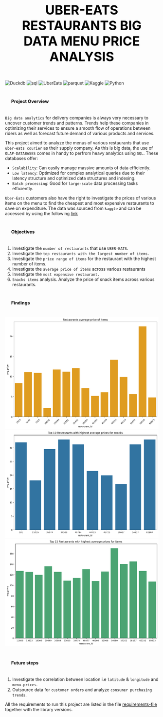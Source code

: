 ## <div style="padding: 35px;color:white;margin:10;font-size:200%;text-align:center;display:fill;border-radius:10px;overflow:hidden;background-image: url(https://images.pexels.com/photos/7078619/pexels-photo-7078619.jpeg?auto=compress&cs=tinysrgb&w=1260&h=750&dpr=1)"><b><span style='color:black'><strong> UBER-EATS RESTAURANTS BIG DATA MENU PRICE ANALYSIS </strong></span></b> </div> 

![Duckdb](https://img.shields.io/badge/DuckDB-FFF000?logo=duckdb&logoColor=000&style=for-the-badge)
![sql](https://img.shields.io/badge/SQLite-003B57?logo=sqlite&logoColor=fff&style=for-the-badge)
![UberEats](https://img.shields.io/badge/Uber%20Eats-06C167?logo=ubereats&logoColor=fff&style=for-the-badge)
![parquet](https://img.shields.io/badge/Apache%20Parquet-50ABF1?logo=apacheparquet&logoColor=fff&style=for-the-badge)
![Kaggle](https://img.shields.io/badge/Kaggle-20BEFF?logo=kaggle&logoColor=fff&style=for-the-badge)
![Python](https://img.shields.io/badge/Python-3776AB?logo=python&logoColor=fff&style=for-the-badge)

### <div style="padding: 20px;color:white;margin:10;font-size:90%;text-align:left;display:fill;border-radius:10px;overflow:hidden;background-image: url(https://w0.peakpx.com/wallpaper/957/661/HD-wallpaper-white-marble-white-stone-texture-marble-stone-background-white-stone.jpg)"><b><span style='color:black'> Project Overview</span></b> </div>

`Big data analytics` for delivery companies is always very necessary to uncover customer trends and patterns. Trends help these companies in optimizing their services to ensure a smooth flow of operations between riders as well as forecast future demand of various products and services. 

This project aimed to analyze the menus of various restaurants that use `uber-eats courier` as their supply company. As this is big data, the use of `OLAP-DATABASES` comes in handy to perfrom heavy analytics using `SQL`. These databases offer:

* `Scalability`: Can easily manage massive amounts of data efficiently.
* `Low latency`: Optimized for complex analytical queries due to their latency structure and optimized data structures and indexing. 
* `Batch processing`: Good for `large-scale` data processing tasks efficiently.

`Uber-Eats` customers also have the right to investigate the prices of various items on the menu to find the cheapest and most expensive restaurants to save on expenditure. The data was sourced from `kaggle` and can be accessed by using the following [link](https://www.kaggle.com/datasets/ahmedshahriarsakib/uber-eats-usa-restaurants-menus)

### <div style="padding: 20px;color:white;margin:10;font-size:90%;text-align:left;display:fill;border-radius:10px;overflow:hidden;background-image: url(https://w0.peakpx.com/wallpaper/957/661/HD-wallpaper-white-marble-white-stone-texture-marble-stone-background-white-stone.jpg)"><b><span style='color:black'> Objectives</span></b> </div>

1. Investigate the `number of restaurants` that use `UBER-EATS`.
2. Investigate the `top restaurants with the largest number of items.`
3. Investigate the `price range of items` for the restaurant with the highest number of items.
4. Investigate the `average price of items` across various restaurants
5. Investigate the `most expensive restaurant.`
6. `Snacks items` analysis. Analyze the price of snack items across various restaurants. 

### <div style="padding: 20px;color:white;margin:10;font-size:90%;text-align:left;display:fill;border-radius:10px;overflow:hidden;background-image: url(https://w0.peakpx.com/wallpaper/957/661/HD-wallpaper-white-marble-white-stone-texture-marble-stone-background-white-stone.jpg)"><b><span style='color:black'> Findings</span></b> </div>

![avg-price](images/avg_price.png)
![snacks](images/snacks_prices.png)
![prices](images/Items_prices.png)

### <div style="padding: 20px;color:white;margin:10;font-size:90%;text-align:left;display:fill;border-radius:10px;overflow:hidden;background-image: url(https://w0.peakpx.com/wallpaper/957/661/HD-wallpaper-white-marble-white-stone-texture-marble-stone-background-white-stone.jpg)"><b><span style='color:black'> Future steps</span></b> </div>

1. Investigate the correlation between location i.e `latitude` & `longitude` and `menu-prices`. 
2. Outsource data for `customer orders` and analyze `consumer purchasing trends`.

All the requirements to run this project are listed in the file [requirements-file](requirements.txt) together with the library versions. 
